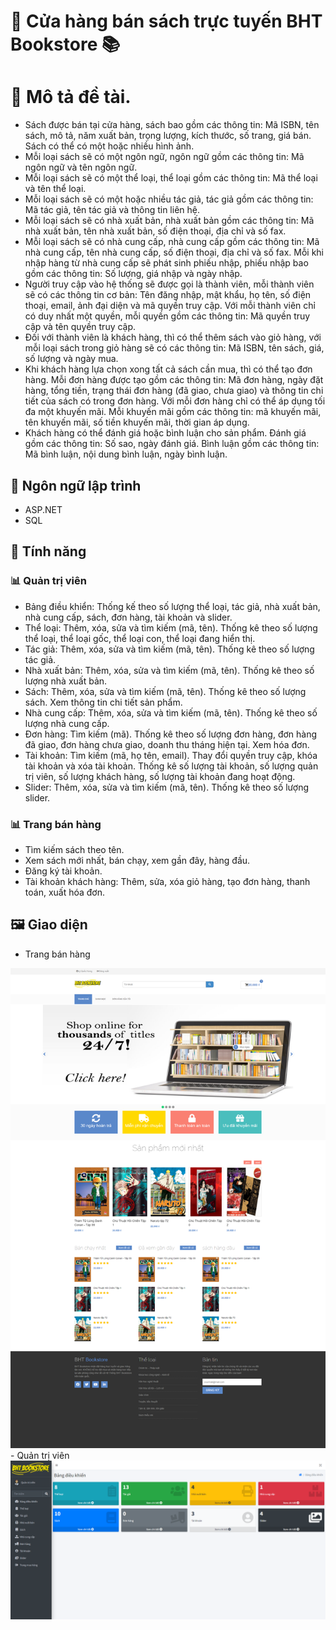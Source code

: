 # :department_store: Cửa hàng bán sách trực tuyến BHT Bookstore :books:

# :pushpin: Mô tả đề tài.
- Sách được bán tại cửa hàng, sách bao gồm các thông tin: Mã ISBN, tên sách, mô tả, năm xuất bản, trọng lượng, kích thước, số trang, giá bán. Sách có thể có một hoặc nhiều hình ảnh.
- Mỗi loại sách sẽ có một ngôn ngữ, ngôn ngữ gồm các thông tin: Mã ngôn ngữ và tên ngôn ngữ.
- Mỗi loại sách sẽ có một thể loại, thể loại gồm các thông tin: Mã thể loại và tên thể loại.
- Mỗi loại sách sẽ có một hoặc nhiều tác giả, tác giả gồm các thông tin: Mã tác giả, tên tác giả và thông tin liên hệ.
- Mỗi loại sách sẽ có nhà xuất bản, nhà xuất bản gồm các thông tin: Mã nhà xuất bản, tên nhà xuất bản, số điện thoại, địa chỉ và số fax.
- Mỗi loại sách sẽ có nhà cung cấp, nhà cung cấp gồm các thông tin: Mã nhà cung cấp, tên nhà cung cấp, số điện thoại, địa chỉ và số fax. Mỗi khi nhập hàng từ nhà cung cấp sẽ phát sinh phiếu nhập, phiếu nhập bao gồm các thông tin: Số lượng, giá nhập và ngày nhập.
- Người truy cập vào hệ thống sẽ được gọi là thành viên, mỗi thành viên sẽ có các thông tin cơ bản: Tên đăng nhập, mật khẩu, họ tên, số điện thoại, email, ảnh đại diện và mã quyền truy cập. Với mỗi thành viên chỉ có duy nhất một quyền, mỗi quyền gồm các thông tin: Mã quyền truy cập và tên quyền truy cập.
- Đối với thành viên là khách hàng, thì có thể thêm sách vào giỏ hàng, với mỗi loại sách trong giỏ hàng sẽ có các thông tin: Mã ISBN, tên sách, giá, số lượng và ngày mua. 
- Khi khách hàng lựa chọn xong tất cả sách cần mua, thì có thể tạo đơn hàng. Mỗi đơn hàng được tạo gồm các thông tin: Mã đơn hàng, ngày đặt hàng, tổng tiền, trạng thái đơn hàng (đã giao, chưa giao) và thông tin chi tiết của sách có trong đơn hàng. Với mỗi đơn hàng chỉ có thể áp dụng tối đa một khuyến mãi. Mỗi khuyến mãi gồm các thông tin: mã khuyến mãi, tên khuyến mãi, số tiền khuyến mãi, thời gian áp dụng.
- Khách hàng có thể đánh giá hoặc bình luận cho sản phẩm. Đánh giá gồm các thông tin: Số sao, ngày đánh giá. Bình luận gồm các thông tin: Mã bình luận, nội dung bình luận, ngày bình luận.

## :pushpin: Ngôn ngữ lập trình
- ASP.NET
- SQL

## :pushpin: Tính năng

### :bar_chart: Quản trị viên
- Bảng điều khiển: Thống kế theo số lượng thể loại, tác giả, nhà xuất bản, nhà cung cấp, sách, đơn hàng, tài khoản và slider.
- Thể loại: Thêm, xóa, sửa và tìm kiếm (mã, tên). Thống kê theo số lượng thể loại, thể loại gốc, thể loại con, thể loại đang hiển thị.
- Tác giả: Thêm, xóa, sửa và tìm kiếm (mã, tên). Thống kê theo số lượng tác giả.
- Nhà xuất bản: Thêm, xóa, sửa và tìm kiếm (mã, tên). Thống kê theo số lượng nhà xuất bản.
- Sách: Thêm, xóa, sửa và tìm kiếm (mã, tên). Thống kê theo số lượng sách. Xem thông tin chi tiết sản phẩm.
- Nhà cung cấp: Thêm, xóa, sửa và tìm kiếm (mã, tên). Thống kê theo số lượng nhà cung cấp.
- Đơn hàng: Tìm kiếm (mã). Thống kê theo số lượng đơn hàng, đơn hàng đã giao, đơn hàng chưa giao, doanh thu tháng hiện tại. Xem hóa đơn.
- Tài khoản: Tìm kiếm (mã, họ tên, email). Thay đổi quyền truy cập, khóa tài khoản và xóa tài khoản. Thống kê số lượng tài khoản, số lượng quản trị viên, số lượng khách hàng, số lượng tài khoản đang hoạt động.
- Slider: Thêm, xóa, sửa và tìm kiếm (mã, tên). Thống kê theo số lượng slider.

### :bar_chart: Trang bán hàng
- Tìm kiếm sách theo tên.
- Xem sách mới nhất, bán chạy, xem gần đây, hàng đầu.
- Đăng ký tài khoản.
- Tài khoản khách hàng: Thêm, sửa, xóa giỏ hàng, tạo đơn hàng, thanh toán, xuất hóa đơn.

## :framed_picture:	Giao diện
- Trang bán hàng
<img src="/img/home.png" alt="Trang bán hàng" />
- Quản trị viên
<img src="/img/admin.png" alt="Trang bán hàng" />